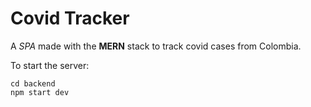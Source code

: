 # Covid Tracker
A *SPA* made with the **MERN** stack to track covid cases from Colombia.

To start the server:
```
cd backend
npm start dev
```